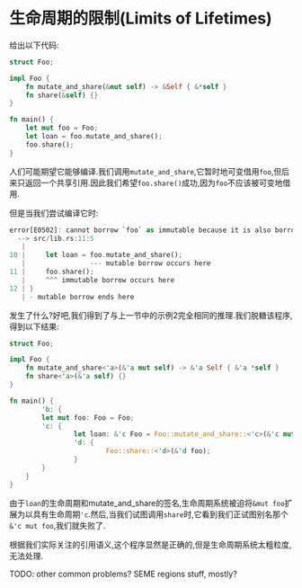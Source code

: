 # 生命周期的限制(Limits of Lifetimes)

给出以下代码:

```Rust
struct Foo;

impl Foo {
    fn mutate_and_share(&mut self) -> &Self { &*self }
    fn share(&self) {}
}

fn main() {
    let mut foo = Foo;
    let loan = foo.mutate_and_share();
    foo.share();
}
```

人们可能期望它能够编译.我们调用`mutate_and_share`,它暂时地可变借用`foo`,但后来只返回一个共享引用.因此我们希望`foo.share()`成功,因为`foo`不应该被可变地借用.

但是当我们尝试编译它时:

```Rust
error[E0502]: cannot borrow `foo` as immutable because it is also borrowed as mutable
  --> src/lib.rs:11:5
   |
10 |     let loan = foo.mutate_and_share();
   |                --- mutable borrow occurs here
11 |     foo.share();
   |     ^^^ immutable borrow occurs here
12 | }
   | - mutable borrow ends here
```

发生了什么?好吧,我们得到了与上一节中的示例2完全相同的推理.我们脱糖该程序,得到以下结果:

```Rust
struct Foo;

impl Foo {
    fn mutate_and_share<'a>(&'a mut self) -> &'a Self { &'a *self }
    fn share<'a>(&'a self) {}
}

fn main() {
        'b: {
        let mut foo: Foo = Foo;
        'c: {
                let loan: &'c Foo = Foo::mutate_and_share::<'c>(&'c mut foo);
                'd: {
                        Foo::share::<'d>(&'d foo);
                }
        }
    }
}
```

由于`loan`的生命周期和mutate_and_share的签名,生命周期系统被迫将`&mut foo`扩展为以具有生命周期`'c`.然后,当我们试图调用`share`时,它看到我们正试图别名那个`&'c mut foo`,我们就失败了.

根据我们实际关注的引用语义,这个程序显然是正确的,但是生命周期系统太粗粒度,无法处理.

TODO: other common problems? SEME regions stuff, mostly?
